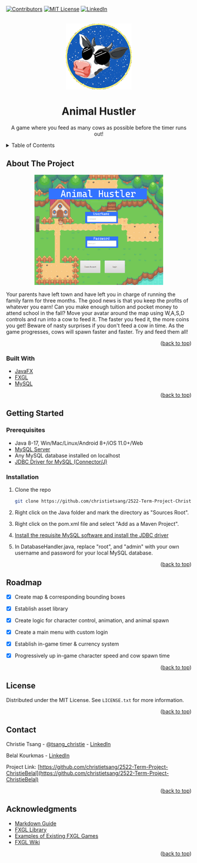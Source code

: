 <div id="top"></div>

[![Contributors][contributors-shield]][contributors-url]
[![MIT License][license-shield]][license-url]
[![LinkedIn][linkedin-shield]][linkedin-url]



<!-- PROJECT LOGO -->
<br />
<div align="center">
  <a href="https://github.com/christietsang/2522-Term-Project-ChristieBelal">
    <img src="images/cow.gif" alt="sunglassesCow" width="180" height="180">
  </a>

  <h1 align="center">Animal Hustler</h1>

  <p align="center">
    A game where you feed as many cows as possible before the timer runs out!
  </p>
</div>

<!-- TABLE OF CONTENTS -->
<details>
  <summary>Table of Contents</summary>
  <ol>
    <li>
      <a href="#about-the-project">About The Project</a>
      <ul>
        <li><a href="#built-with">Built With</a></li>
      </ul>
    </li>
    <li>
      <a href="#getting-started">Getting Started</a>
      <ul>
        <li><a href="#prerequisites">Prerequisites</a></li>
        <li><a href="#installation">Installation</a></li>
      </ul>
    </li>
    <li><a href="#roadmap">Roadmap</a></li>
    <li><a href="#license">License</a></li>
    <li><a href="#contact">Contact</a></li>
    <li><a href="#acknowledgments">Acknowledgments</a></li>
  </ol>
</details>



<!-- ABOUT THE PROJECT -->
## About The Project

<p align="center">
  <a>
  <img src="images/mainmenu.png" alt="main-menu" width="350" height="300">
  </a>
</p>


Your parents have left town and have left you in charge of running the family farm for three months.
The good news is that you keep the profits of whatever you earn!  Can you make enough tuition and pocket money to attend school in the fall?
Move your avatar around the map using W,A,S,D controls and run into a cow to feed it.  The faster you feed it, the more coins you get!  Beware of nasty surprises if you don't feed a cow in time.  As the game progresses, cows will spawn faster and faster.  Try and feed them all!


<p align="right">(<a href="#top">back to top</a>)</p>



### Built With

* [JavaFX](https://openjfx.io/)
* [FXGL](https://github.com/AlmasB/FXGL/wiki/FXGL-11)
* [MySQL](https://www.mysql.com/)

<p align="right">(<a href="#top">back to top</a>)</p>

<!-- GETTING STARTED -->
## Getting Started

### Prerequisites

* Java 8-17, Win/Mac/Linux/Android 8+/iOS 11.0+/Web
* [MySQL Server](https://dev.mysql.com/downloads/)
* Any MySQL database installed on localhost
* [JDBC Driver for MySQL (Connector/J)](https://www.mysql.com/products/connector/)



### Installation

1. Clone the repo
   ```sh
   git clone https://github.com/christietsang/2522-Term-Project-ChristieBelal.git
   ```
2. Right click on the Java folder and mark the directory as "Sources Root".


3. Right click on the pom.xml file and select "Add as a Maven Project".

4. [Install the requisite MySQL software and install the JDBC driver](https://dev.mysql.com/doc/connector-j/5.1/en/connector-j-installing.html)

5. In DatabaseHandler.java, replace "root", and "admin" with your own username and password for your local MySQL database.


<p align="right">(<a href="#top">back to top</a>)</p>


<!-- ROADMAP -->
## Roadmap

- [X] Create map & corresponding bounding boxes
- [X] Establish asset library
- [X] Create logic for character control, animation, and animal spawn
- [X] Create a main menu with custom login
- [x] Establish in-game timer & currency system
- [x] Progressively up in-game character speed and cow spawn time


<p align="right">(<a href="#top">back to top</a>)</p>


<!-- LICENSE -->
## License

Distributed under the MIT License. See `LICENSE.txt` for more information.

<p align="right">(<a href="#top">back to top</a>)</p>



<!-- CONTACT -->
## Contact

Christie Tsang - [@tsang_christie](https://twitter.com/tsang_christie) - [LinkedIn](https://www.linkedin.com/in/christietsang/)

Belal Kourkmas - [LinkedIn](https://www.linkedin.com/in/belal-kourkmas/)

Project Link: [https://github.com/christietsang/2522-Term-Project-ChristieBelal](https://github.com/christietsang/2522-Term-Project-ChristieBelal)

<p align="right">(<a href="#top">back to top</a>)</p>



<!-- ACKNOWLEDGMENTS -->
## Acknowledgments

* [Markdown Guide](https://www.markdownguide.org/basic-syntax/#reference-style-links)
* [FXGL Library](https://github.com/AlmasB/FXGL)
* [Examples of Existing FXGL Games](https://github.com/AlmasB/FXGLGames)
* [FXGL Wiki](https://github.com/AlmasB/FXGL/wiki/FXGL-11)

<p align="right">(<a href="#top">back to top</a>)</p>



<!-- MARKDOWN LINKS & IMAGES -->
<!-- https://www.markdownguide.org/basic-syntax/#reference-style-links -->
[contributors-shield]: https://img.shields.io/github/contributors/christietsang/2522-Term-Project-ChristieBelal.svg?style=for-the-badge
[contributors-url]: https://github.com/christietsang/2522-Term-Project-ChristieBelal/graphs/contributors
[license-shield]: https://img.shields.io/github/license/othneildrew/Best-README-Template.svg?style=for-the-badge
[license-url]: https://github.com/christietsang/2522-Term-Project-ChristieBelal/blob/main/LICENSE
[linkedin-shield]: https://img.shields.io/badge/-LinkedIn-black.svg?style=for-the-badge&logo=linkedin&colorB=555
[linkedin-url]: https://www.linkedin.com/in/christietsang/
[product-screenshot]: images/mainmenu.png
